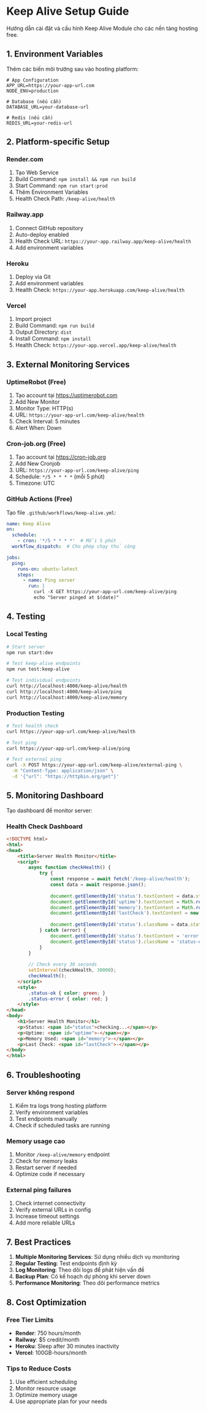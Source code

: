 # Keep Alive Setup Guide

Hướng dẫn cài đặt và cấu hình Keep Alive Module cho các nền tảng hosting free.

## 1. Environment Variables

Thêm các biến môi trường sau vào hosting platform:

```env
# App Configuration
APP_URL=https://your-app-url.com
NODE_ENV=production

# Database (nếu cần)
DATABASE_URL=your-database-url

# Redis (nếu cần)
REDIS_URL=your-redis-url
```

## 2. Platform-specific Setup

### Render.com
1. Tạo Web Service
2. Build Command: `npm install && npm run build`
3. Start Command: `npm run start:prod`
4. Thêm Environment Variables
5. Health Check Path: `/keep-alive/health`

### Railway.app
1. Connect GitHub repository
2. Auto-deploy enabled
3. Health Check URL: `https://your-app.railway.app/keep-alive/health`
4. Add environment variables

### Heroku
1. Deploy via Git
2. Add environment variables
3. Health Check: `https://your-app.herokuapp.com/keep-alive/health`

### Vercel
1. Import project
2. Build Command: `npm run build`
3. Output Directory: `dist`
4. Install Command: `npm install`
5. Health Check: `https://your-app.vercel.app/keep-alive/health`

## 3. External Monitoring Services

### UptimeRobot (Free)
1. Tạo account tại https://uptimerobot.com
2. Add New Monitor
3. Monitor Type: HTTP(s)
4. URL: `https://your-app-url.com/keep-alive/health`
5. Check Interval: 5 minutes
6. Alert When: Down

### Cron-job.org (Free)
1. Tạo account tại https://cron-job.org
2. Add New Cronjob
3. URL: `https://your-app-url.com/keep-alive/ping`
4. Schedule: `*/5 * * * *` (mỗi 5 phút)
5. Timezone: UTC

### GitHub Actions (Free)
Tạo file `.github/workflows/keep-alive.yml`:

```yaml
name: Keep Alive
on:
  schedule:
    - cron: '*/5 * * * *'  # Mỗi 5 phút
  workflow_dispatch:  # Cho phép chạy thủ công

jobs:
  ping:
    runs-on: ubuntu-latest
    steps:
      - name: Ping server
        run: |
          curl -X GET https://your-app-url.com/keep-alive/ping
          echo "Server pinged at $(date)"
```

## 4. Testing

### Local Testing
```bash
# Start server
npm run start:dev

# Test keep-alive endpoints
npm run test:keep-alive

# Test individual endpoints
curl http://localhost:4000/keep-alive/health
curl http://localhost:4000/keep-alive/ping
curl http://localhost:4000/keep-alive/memory
```

### Production Testing
```bash
# Test health check
curl https://your-app-url.com/keep-alive/health

# Test ping
curl https://your-app-url.com/keep-alive/ping

# Test external ping
curl -X POST https://your-app-url.com/keep-alive/external-ping \
  -H "Content-Type: application/json" \
  -d '{"url": "https://httpbin.org/get"}'
```

## 5. Monitoring Dashboard

Tạo dashboard để monitor server:

### Health Check Dashboard
```html
<!DOCTYPE html>
<html>
<head>
    <title>Server Health Monitor</title>
    <script>
        async function checkHealth() {
            try {
                const response = await fetch('/keep-alive/health');
                const data = await response.json();
                
                document.getElementById('status').textContent = data.status;
                document.getElementById('uptime').textContent = Math.round(data.uptime / 60) + ' minutes';
                document.getElementById('memory').textContent = Math.round(data.memory.used / 1024 / 1024) + 'MB';
                document.getElementById('lastCheck').textContent = new Date().toLocaleString();
                
                document.getElementById('status').className = data.status === 'ok' ? 'status-ok' : 'status-error';
            } catch (error) {
                document.getElementById('status').textContent = 'error';
                document.getElementById('status').className = 'status-error';
            }
        }
        
        // Check every 30 seconds
        setInterval(checkHealth, 30000);
        checkHealth();
    </script>
    <style>
        .status-ok { color: green; }
        .status-error { color: red; }
    </style>
</head>
<body>
    <h1>Server Health Monitor</h1>
    <p>Status: <span id="status">checking...</span></p>
    <p>Uptime: <span id="uptime">-</span></p>
    <p>Memory Used: <span id="memory">-</span></p>
    <p>Last Check: <span id="lastCheck">-</span></p>
</body>
</html>
```

## 6. Troubleshooting

### Server không respond
1. Kiểm tra logs trong hosting platform
2. Verify environment variables
3. Test endpoints manually
4. Check if scheduled tasks are running

### Memory usage cao
1. Monitor `/keep-alive/memory` endpoint
2. Check for memory leaks
3. Restart server if needed
4. Optimize code if necessary

### External ping failures
1. Check internet connectivity
2. Verify external URLs in config
3. Increase timeout settings
4. Add more reliable URLs

## 7. Best Practices

1. **Multiple Monitoring Services**: Sử dụng nhiều dịch vụ monitoring
2. **Regular Testing**: Test endpoints định kỳ
3. **Log Monitoring**: Theo dõi logs để phát hiện vấn đề
4. **Backup Plan**: Có kế hoạch dự phòng khi server down
5. **Performance Monitoring**: Theo dõi performance metrics

## 8. Cost Optimization

### Free Tier Limits
- **Render**: 750 hours/month
- **Railway**: $5 credit/month
- **Heroku**: Sleep after 30 minutes inactivity
- **Vercel**: 100GB-hours/month

### Tips to Reduce Costs
1. Use efficient scheduling
2. Monitor resource usage
3. Optimize memory usage
4. Use appropriate plan for your needs 